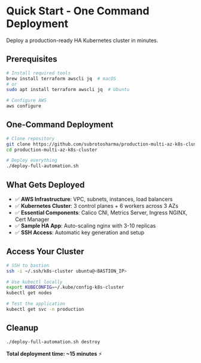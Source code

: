 # Quick Start - One Command Deployment

Deploy a production-ready HA Kubernetes cluster in minutes.

## Prerequisites

```bash
# Install required tools
brew install terraform awscli jq  # macOS
# or
sudo apt install terraform awscli jq  # Ubuntu

# Configure AWS
aws configure
```

## One-Command Deployment

```bash
# Clone repository
git clone https://github.com/subrotosharma/production-multi-az-k8s-cluster.git
cd production-multi-az-k8s-cluster

# Deploy everything
./deploy-full-automation.sh
```

## What Gets Deployed

- ✅ **AWS Infrastructure**: VPC, subnets, instances, load balancers
- ✅ **Kubernetes Cluster**: 3 control planes + 6 workers across 3 AZs
- ✅ **Essential Components**: Calico CNI, Metrics Server, Ingress NGINX, Cert Manager
- ✅ **Sample HA App**: Auto-scaling nginx with 3-10 replicas
- ✅ **SSH Access**: Automatic key generation and setup

## Access Your Cluster

```bash
# SSH to bastion
ssh -i ~/.ssh/k8s-cluster ubuntu@<BASTION_IP>

# Use kubectl locally
export KUBECONFIG=~/.kube/config-k8s-cluster
kubectl get nodes

# Test the application
kubectl get svc -n production
```

## Cleanup

```bash
./deploy-full-automation.sh destroy
```

**Total deployment time: ~15 minutes** ⚡️